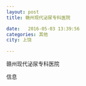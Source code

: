 ```yaml
--- 
layout: post 
title: 赣州现代泌尿专科医院

date:   2016-05-03 13:39:56 
categories: 其他  
city: 上饶
  
--- 
```

   
赣州现代泌尿专科医院

信息

